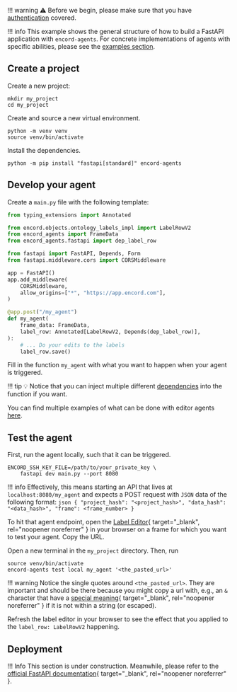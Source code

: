 !!! warning
    ⚠️ Before we begin, please make sure that you have [authentication](../authentication.md) covered.

!!! info
    This example shows the general structure of how to build a FastAPI application with `encord-agents`.
    For concrete implementations of agents with specific abilities, please see the [examples section](examples/index.md).

## Create a project

Create a new project:

```shell
mkdir my_project
cd my_project
```

Create and source a new virtual environment.

```
python -m venv venv
source venv/bin/activate
```

Install the dependencies.

```shell
python -m pip install "fastapi[standard]" encord-agents
```

## Develop your agent

Create a `main.py` file with the following template:

```python title="main.py"
from typing_extensions import Annotated

from encord.objects.ontology_labels_impl import LabelRowV2
from encord_agents import FrameData
from encord_agents.fastapi import dep_label_row

from fastapi import FastAPI, Depends, Form
from fastapi.middleware.cors import CORSMiddleware

app = FastAPI()
app.add_middleware(
    CORSMiddleware,
    allow_origins=["*", "https://app.encord.com"],
)

@app.post("/my_agent")
def my_agent(
    frame_data: FrameData,
    label_row: Annotated[LabelRowV2, Depends(dep_label_row)],
):
    # ... Do your edits to the labels
    label_row.save()
```

Fill in the function `my_agent` with what you want to happen when your agent is triggered.

!!! tip
    💡 Notice that you can inject multiple different [dependencies](../reference/editor_agents.md#encord_agents.fastapi.dependencies) into the function if you want.

You can find multiple examples of what can be done with editor agents [here](../editor_agents/examples/index.md).

## Test the agent

First, run the agent locally, such that it can be triggered.

```shell
ENCORD_SSH_KEY_FILE=/path/to/your_private_key \
    fastapi dev main.py --port 8080
```

!!! info
    Effectively, this means starting an API that lives at `localhost:8080/my_agent` and expects a POST request with `JSON` data of the following format:
    ```json
    {
        "project_hash": "<project_hash>",
        "data_hash": "<data_hash>",
        "frame": <frame_number>
    }
    ```

To hit that agent endpoint, open the [Label Editor](https://docs.encord.com/platform-documentation/Annotate/annotate-label-editor){ target="\_blank", rel="noopener noreferrer" } in your browser on a frame for which you want to test your agent. Copy the URL.

Open a new terminal in the `my_project` directory.
Then, run

```shell
source venv/bin/activate
encord-agents test local my_agent '<the_pasted_url>'
```

!!! warning
    Notice the single quotes around `<the_pasted_url>`. They are important and should be there because you might copy a url with, e.g., an `&` character that have a [special meaning](https://www.howtogeek.com/439199/15-special-characters-you-need-to-know-for-bash/#amp-background-process){ target="_blank", rel="noopener noreferrer" } if it is not within a string (or escaped).

Refresh the label editor in your browser to see the effect that you applied to the `label_row: LabelRowV2` happening.

## Deployment

!!! Info
    This section is under construction.
Meanwhile, please refer to the [official FastAPI documentation](https://fastapi.tiangolo.com/deployment/){ target="\_blank", rel="noopener noreferrer" }.
